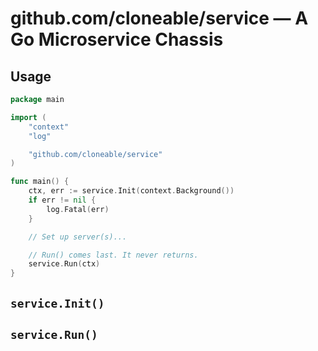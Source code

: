 # github.com/cloneable/service &mdash; A Go Microservice Chassis

## Usage

```go
package main

import (
	"context"
	"log"

	"github.com/cloneable/service"
)

func main() {
	ctx, err := service.Init(context.Background())
	if err != nil {
		log.Fatal(err)
	}

	// Set up server(s)...

	// Run() comes last. It never returns.
	service.Run(ctx)
}
```

## `service.Init()`

## `service.Run()`
